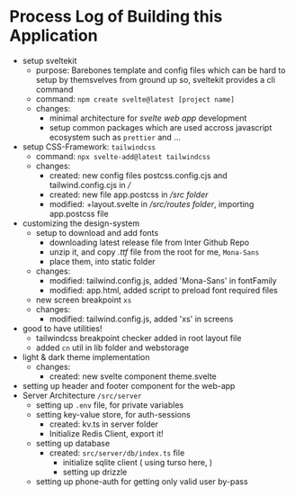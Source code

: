 # Process Log of Building this Application

- setup sveltekit
  - purpose: Barebones template and config files which can be hard to setup by themsvelves from ground up so, sveltekit provides a cli command
  - command: `npm create svelte@latest [project name]`
  - changes:
    - minimal architecture for _svelte web app_ development
    - setup common packages which are used accross javascript ecosystem such as `prettier` and ...
- setup CSS-Framework: `tailwindcss`
  - command: `npx svelte-add@latest tailwindcss`
  - changes:
    - created: new config files postcss.config.cjs and tailwind.config.cjs in _/_
    - created: new file app.postcss in _/src folder_
    - modified: +layout.svelte in _/src/routes folder_, importing app.postcss file
- customizing the design-system
  - setup to download and add fonts
    - downloading latest release file from Inter Github Repo
    - unzip it, and copy _.ttf_ file from the root for me, `Mona-Sans`
    - place them, into static folder
  - changes:
    - modified: tailwind.config.js, added 'Mona-Sans' in fontFamily
    - modified: app.html, added script to preload font required files
  - new screen breakpoint `xs`
  - changes:
    - modified: tailwind.config.js, added 'xs' in screens
- good to have utilities!
  - tailwindcss breakpoint checker added in root layout file
  - added `cn` util in lib folder and webstorage
- light & dark theme implementation
  - changes:
    - created: new svelte component theme.svelte
- setting up header and footer component for the web-app
- Server Architecture `/src/server`
  - setting up `.env` file, for private variables
  - setting key-value store, for auth-sessions
    - created: kv.ts in server folder
    - Initialize Redis Client, export it!
  - setting up database
    - created: `src/server/db/index.ts` file
      - initialize sqlite client ( using turso here, )
      - setting up drizzle
  - setting up phone-auth for getting only valid user by-pass

